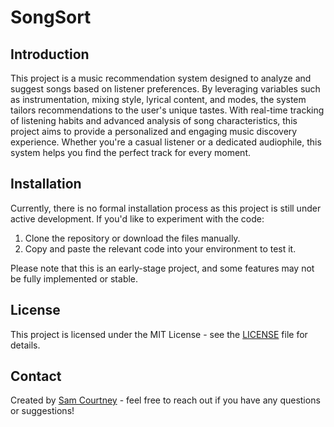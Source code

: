# SongSort

## Introduction
This project is a music recommendation system designed to analyze and suggest songs based on listener preferences. By leveraging variables such as instrumentation, mixing style, lyrical content, and modes, the system tailors recommendations to the user's unique tastes. With real-time tracking of listening habits and advanced analysis of song characteristics, this project aims to provide a personalized and engaging music discovery experience. Whether you're a casual listener or a dedicated audiophile, this system helps you find the perfect track for every moment.

## Installation

Currently, there is no formal installation process as this project is still under active development. If you'd like to experiment with the code:

1. Clone the repository or download the files manually.
2. Copy and paste the relevant code into your environment to test it.

Please note that this is an early-stage project, and some features may not be fully implemented or stable.

## License
This project is licensed under the MIT License - see the [LICENSE](LICENSE) file for details.

## Contact
Created by [Sam Courtney](https://github.com/SamCourtneyTech) - feel free to reach out if you have any questions or suggestions!


